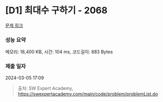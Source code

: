 # [D1] 최대수 구하기 - 2068 

[문제 링크](https://swexpertacademy.com/main/code/problem/problemDetail.do?contestProbId=AV5QQhbqA4QDFAUq) 

### 성능 요약

메모리: 18,400 KB, 시간: 104 ms, 코드길이: 883 Bytes

### 제출 일자

2024-03-05 17:09



> 출처: SW Expert Academy, https://swexpertacademy.com/main/code/problem/problemList.do